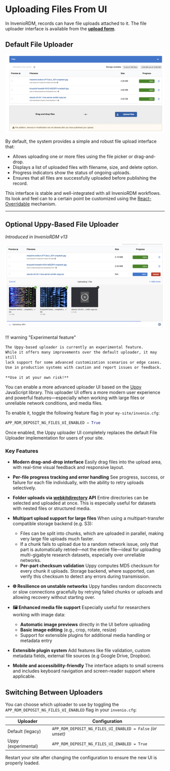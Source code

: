 # Uploading Files From UI

In InvenioRDM, records can have file uploads attached to it. The file uploader interface is
available from the [**upload form**](../../../use/records/upload.md).

## Default File Uploader

![Default file uploader UI](../imgs/upload_form_default_files_ui.png)

By default, the system provides a simple and robust file upload interface that:

* Allows uploading one or more files using the file picker or drag-and-drop.
* Displays a list of uploaded files with filename, size, and delete option.
* Progress indicators show the status of ongoing uploads.
* Ensures that all files are successfully uploaded before publishing the record.

This interface is stable and well-integrated with all InvenioRDM workflows. Its look
and feel can to a certain point be customized using the [React-Overridable](../look-and-feel/override_components.md)
mechanism.

---

## Optional Uppy-Based File Uploader

_Introduced in InvenioRDM v13_

![upload_form_uppy_files_ui.png](../imgs/upload_form_uppy_files_ui.png)

!!! warning "Experimental feature"

    The Uppy-based uploader is currently an experimental feature.
    While it offers many improvements over the default uploader, it may still
    lack support for some advanced customization scenarios or edge cases.
    Use in production systems with caution and report issues or feedback.

    **Use it at your own risk!**


You can enable a more advanced uploader UI based on the [Uppy](https://uppy.io/) JavaScript library. This uploader UI
offers a more modern user experience and powerful features—especially when working with large files or unreliable
network conditions, and media files.

To enable it, toggle the following feature flag in your `my-site/invenio.cfg`:

```python
APP_RDM_DEPOSIT_NG_FILES_UI_ENABLED = True
```

Once enabled, the Uppy uploader UI completely replaces the default File Uploader implementation for users of your site.

### Key Features

* **Modern drag-and-drop interface**
  Easily drag files into the upload area, with real-time visual feedback and responsive layout.

* **Per-file progress tracking and error handling**
  See progress, success, or failure for each file individually, with the ability to retry uploads selectively.

* **Folder uploads via
[webkitdirectory](https://developer.mozilla.org/en-US/docs/Web/API/HTMLInputElement/webkitdirectory) API**
Entire directories can be selected and uploaded at once. This is especially useful for datasets with nested files
or structured media.

* **Multipart upload support for large files**
  When using a multipart-transfer compatible storage backend (e.g. S3):
    * Files can be split into chunks, which are uploaded in parallel, making very large file uploads much faster.
    * If a chunk fails to upload due to a random network issue, only that part is automatically retried—not the entire
      file—ideal for uploading multi-gigabyte research datasets, especially over unreliable networks.
    * **Per-part checksum validation** Uppy computes MD5 checksum for every chunk it uploads. Storage backend, where 
      supported, can verify this checksum to detect any errors during transmission.

* **🌐 Resilience on unstable networks**
  Uppy handles random disconnects or slow connections gracefully by retrying failed chunks or uploads and allowing
  recovery without starting over.

* **🖼️ Enhanced media file support**
  Especially useful for researchers working with image data:
    * **Automatic image previews** directly in the UI before uploading
    * **Basic image editing** (e.g., crop, rotate, resize)
    * Support for extensible plugins for additional media handling or metadata entry

* **Extensible plugin system**
  Add features like file validation, custom metadata fields, external file sources (e.g Google Drive, Dropbox).

* **Mobile and accessibility-friendly**
  The interface adapts to small screens and includes keyboard navigation and screen-reader support where applicable.

## Switching Between Uploaders

You can choose which uploader to use by toggling the `APP_RDM_DEPOSIT_NG_FILES_UI_ENABLED` flag in your `invenio.cfg`:

| Uploader            | Configuration                                              |
| ------------------- | ---------------------------------------------------------- |
| Default (legacy)    | `APP_RDM_DEPOSIT_NG_FILES_UI_ENABLED = False` *(or unset)* |
| Uppy (experimental) | `APP_RDM_DEPOSIT_NG_FILES_UI_ENABLED = True`               |

Restart your site after changing the configuration to ensure the new UI is properly loaded.
